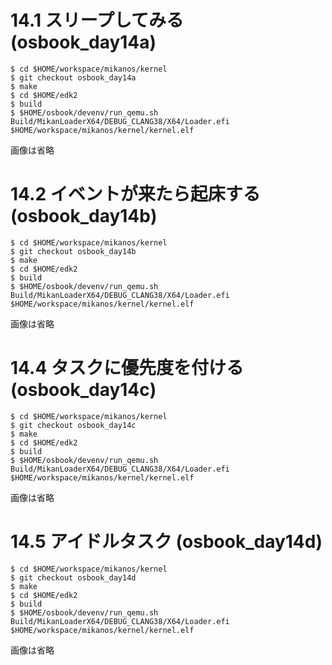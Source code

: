 # 14.1 スリープしてみる (osbook_day14a)

```console
$ cd $HOME/workspace/mikanos/kernel
$ git checkout osbook_day14a
$ make
$ cd $HOME/edk2
$ build
$ $HOME/osbook/devenv/run_qemu.sh Build/MikanLoaderX64/DEBUG_CLANG38/X64/Loader.efi $HOME/workspace/mikanos/kernel/kernel.elf
```

画像は省略

# 14.2 イベントが来たら起床する (osbook_day14b)

```console
$ cd $HOME/workspace/mikanos/kernel
$ git checkout osbook_day14b
$ make
$ cd $HOME/edk2
$ build
$ $HOME/osbook/devenv/run_qemu.sh Build/MikanLoaderX64/DEBUG_CLANG38/X64/Loader.efi $HOME/workspace/mikanos/kernel/kernel.elf
```

画像は省略

# 14.4 タスクに優先度を付ける (osbook_day14c)

```console
$ cd $HOME/workspace/mikanos/kernel
$ git checkout osbook_day14c
$ make
$ cd $HOME/edk2
$ build
$ $HOME/osbook/devenv/run_qemu.sh Build/MikanLoaderX64/DEBUG_CLANG38/X64/Loader.efi $HOME/workspace/mikanos/kernel/kernel.elf
```

画像は省略

# 14.5 アイドルタスク (osbook_day14d)

```console
$ cd $HOME/workspace/mikanos/kernel
$ git checkout osbook_day14d
$ make
$ cd $HOME/edk2
$ build
$ $HOME/osbook/devenv/run_qemu.sh Build/MikanLoaderX64/DEBUG_CLANG38/X64/Loader.efi $HOME/workspace/mikanos/kernel/kernel.elf
```

画像は省略
